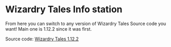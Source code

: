 # Wizardry Tales Info station
From here you can switch to any version of Wizardry Tales Source code you want! Main one is 1.12.2 since it was first.

Source code:
[Wizardry Tales 1.12.2](https://github.com/ZettaSword/WizardryTales/tree/1.12.2)
